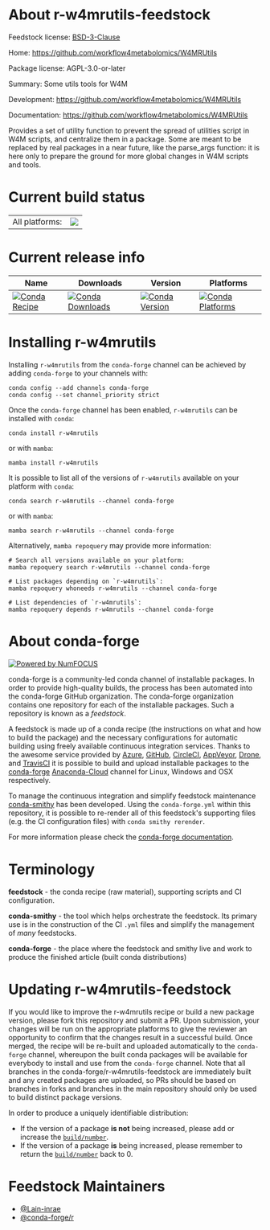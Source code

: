 About r-w4mrutils-feedstock
===========================

Feedstock license: [BSD-3-Clause](https://github.com/conda-forge/r-w4mrutils-feedstock/blob/main/LICENSE.txt)

Home: https://github.com/workflow4metabolomics/W4MRUtils

Package license: AGPL-3.0-or-later

Summary: Some utils tools for W4M

Development: https://github.com/workflow4metabolomics/W4MRUtils

Documentation: https://github.com/workflow4metabolomics/W4MRUtils

Provides a set of utility function to prevent the spread of
utilities script in W4M scripts, and centralize them in a package.
Some are meant to be replaced by real packages in a near future, like
the parse_args function: it is here only to prepare the ground for
more global changes in W4M scripts and tools.


Current build status
====================


<table><tr><td>All platforms:</td>
    <td>
      <a href="https://dev.azure.com/conda-forge/feedstock-builds/_build/latest?definitionId=19164&branchName=main">
        <img src="https://dev.azure.com/conda-forge/feedstock-builds/_apis/build/status/r-w4mrutils-feedstock?branchName=main">
      </a>
    </td>
  </tr>
</table>

Current release info
====================

| Name | Downloads | Version | Platforms |
| --- | --- | --- | --- |
| [![Conda Recipe](https://img.shields.io/badge/recipe-r--w4mrutils-green.svg)](https://anaconda.org/conda-forge/r-w4mrutils) | [![Conda Downloads](https://img.shields.io/conda/dn/conda-forge/r-w4mrutils.svg)](https://anaconda.org/conda-forge/r-w4mrutils) | [![Conda Version](https://img.shields.io/conda/vn/conda-forge/r-w4mrutils.svg)](https://anaconda.org/conda-forge/r-w4mrutils) | [![Conda Platforms](https://img.shields.io/conda/pn/conda-forge/r-w4mrutils.svg)](https://anaconda.org/conda-forge/r-w4mrutils) |

Installing r-w4mrutils
======================

Installing `r-w4mrutils` from the `conda-forge` channel can be achieved by adding `conda-forge` to your channels with:

```
conda config --add channels conda-forge
conda config --set channel_priority strict
```

Once the `conda-forge` channel has been enabled, `r-w4mrutils` can be installed with `conda`:

```
conda install r-w4mrutils
```

or with `mamba`:

```
mamba install r-w4mrutils
```

It is possible to list all of the versions of `r-w4mrutils` available on your platform with `conda`:

```
conda search r-w4mrutils --channel conda-forge
```

or with `mamba`:

```
mamba search r-w4mrutils --channel conda-forge
```

Alternatively, `mamba repoquery` may provide more information:

```
# Search all versions available on your platform:
mamba repoquery search r-w4mrutils --channel conda-forge

# List packages depending on `r-w4mrutils`:
mamba repoquery whoneeds r-w4mrutils --channel conda-forge

# List dependencies of `r-w4mrutils`:
mamba repoquery depends r-w4mrutils --channel conda-forge
```


About conda-forge
=================

[![Powered by
NumFOCUS](https://img.shields.io/badge/powered%20by-NumFOCUS-orange.svg?style=flat&colorA=E1523D&colorB=007D8A)](https://numfocus.org)

conda-forge is a community-led conda channel of installable packages.
In order to provide high-quality builds, the process has been automated into the
conda-forge GitHub organization. The conda-forge organization contains one repository
for each of the installable packages. Such a repository is known as a *feedstock*.

A feedstock is made up of a conda recipe (the instructions on what and how to build
the package) and the necessary configurations for automatic building using freely
available continuous integration services. Thanks to the awesome service provided by
[Azure](https://azure.microsoft.com/en-us/services/devops/), [GitHub](https://github.com/),
[CircleCI](https://circleci.com/), [AppVeyor](https://www.appveyor.com/),
[Drone](https://cloud.drone.io/welcome), and [TravisCI](https://travis-ci.com/)
it is possible to build and upload installable packages to the
[conda-forge](https://anaconda.org/conda-forge) [Anaconda-Cloud](https://anaconda.org/)
channel for Linux, Windows and OSX respectively.

To manage the continuous integration and simplify feedstock maintenance
[conda-smithy](https://github.com/conda-forge/conda-smithy) has been developed.
Using the ``conda-forge.yml`` within this repository, it is possible to re-render all of
this feedstock's supporting files (e.g. the CI configuration files) with ``conda smithy rerender``.

For more information please check the [conda-forge documentation](https://conda-forge.org/docs/).

Terminology
===========

**feedstock** - the conda recipe (raw material), supporting scripts and CI configuration.

**conda-smithy** - the tool which helps orchestrate the feedstock.
                   Its primary use is in the construction of the CI ``.yml`` files
                   and simplify the management of *many* feedstocks.

**conda-forge** - the place where the feedstock and smithy live and work to
                  produce the finished article (built conda distributions)


Updating r-w4mrutils-feedstock
==============================

If you would like to improve the r-w4mrutils recipe or build a new
package version, please fork this repository and submit a PR. Upon submission,
your changes will be run on the appropriate platforms to give the reviewer an
opportunity to confirm that the changes result in a successful build. Once
merged, the recipe will be re-built and uploaded automatically to the
`conda-forge` channel, whereupon the built conda packages will be available for
everybody to install and use from the `conda-forge` channel.
Note that all branches in the conda-forge/r-w4mrutils-feedstock are
immediately built and any created packages are uploaded, so PRs should be based
on branches in forks and branches in the main repository should only be used to
build distinct package versions.

In order to produce a uniquely identifiable distribution:
 * If the version of a package **is not** being increased, please add or increase
   the [``build/number``](https://docs.conda.io/projects/conda-build/en/latest/resources/define-metadata.html#build-number-and-string).
 * If the version of a package **is** being increased, please remember to return
   the [``build/number``](https://docs.conda.io/projects/conda-build/en/latest/resources/define-metadata.html#build-number-and-string)
   back to 0.

Feedstock Maintainers
=====================

* [@Lain-inrae](https://github.com/Lain-inrae/)
* [@conda-forge/r](https://github.com/conda-forge/r/)

